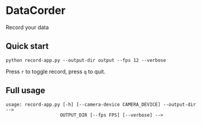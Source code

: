 # DataCorder

Record your data

## Quick start

```shell
python record-app.py --output-dir output --fps 12 --verbose
```

Press `r` to toggle record, press `q` to quit.

## Full usage

```shell
usage: record-app.py [-h] [--camera-device CAMERA_DEVICE] --output-dir -->
					OUTPUT_DIR [--fps FPS] [--verbose] -->
```
